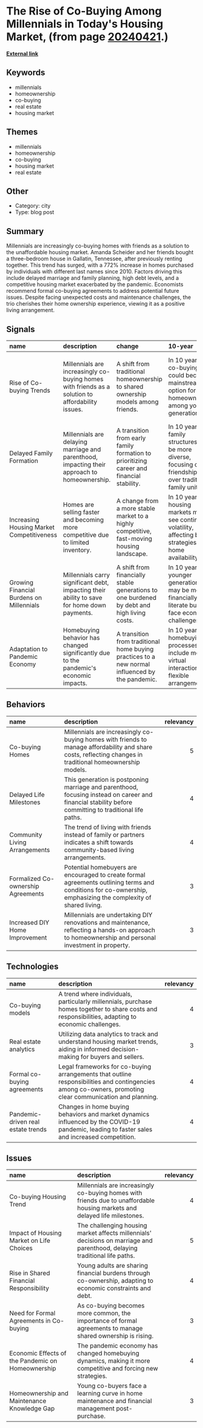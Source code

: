 # __The Rise of Co-Buying Among Millennials in Today's Housing Market__, (from page [20240421](https://kghosh.substack.com/p/20240421).)

__[External link](https://www.nbcnews.com/news/us-news/friends-are-buying-homes-together-rcna9087?utm_source=substack&utm_medium=email)__



## Keywords

* millennials
* homeownership
* co-buying
* real estate
* housing market

## Themes

* millennials
* homeownership
* co-buying
* housing market
* real estate

## Other

* Category: city
* Type: blog post

## Summary

Millennials are increasingly co-buying homes with friends as a solution to the unaffordable housing market. Amanda Scheider and her friends bought a three-bedroom house in Gallatin, Tennessee, after previously renting together. This trend has surged, with a 772% increase in homes purchased by individuals with different last names since 2010. Factors driving this include delayed marriage and family planning, high debt levels, and a competitive housing market exacerbated by the pandemic. Economists recommend formal co-buying agreements to address potential future issues. Despite facing unexpected costs and maintenance challenges, the trio cherishes their home ownership experience, viewing it as a positive living arrangement.

## Signals

| name                                      | description                                                                                      | change                                                                                          | 10-year                                                                                                      | driving-force                                                                                  |   relevancy |
|:------------------------------------------|:-------------------------------------------------------------------------------------------------|:------------------------------------------------------------------------------------------------|:-------------------------------------------------------------------------------------------------------------|:-----------------------------------------------------------------------------------------------|------------:|
| Rise of Co-buying Trends                  | Millennials are increasingly co-buying homes with friends as a solution to affordability issues. | A shift from traditional homeownership to shared ownership models among friends.                | In 10 years, co-buying could become a mainstream option for homeownership among younger generations.         | The unaffordability of housing coupled with social preferences for shared living arrangements. |           4 |
| Delayed Family Formation                  | Millennials are delaying marriage and parenthood, impacting their approach to homeownership.     | A transition from early family formation to prioritizing career and financial stability.        | In 10 years, family structures may be more diverse, focusing on friendships over traditional family units.   | Economic pressures and changing social norms around family life.                               |           5 |
| Increasing Housing Market Competitiveness | Homes are selling faster and becoming more competitive due to limited inventory.                 | A change from a more stable market to a highly competitive, fast-moving housing landscape.      | In 10 years, housing markets may see continued volatility, affecting buyer strategies and home availability. | A decade of underbuilding homes has led to scarcity and rising demand.                         |           5 |
| Growing Financial Burdens on Millennials  | Millennials carry significant debt, impacting their ability to save for home down payments.      | A shift from financially stable generations to one burdened by debt and high living costs.      | In 10 years, younger generations may be more financially literate but still face economic challenges.        | The rising cost of living and student debt are major factors affecting financial health.       |           4 |
| Adaptation to Pandemic Economy            | Homebuying behavior has changed significantly due to the pandemic's economic impacts.            | A transition from traditional home buying practices to a new normal influenced by the pandemic. | In 10 years, homebuying processes may include more virtual interactions and flexible arrangements.           | The pandemic has altered work, living, and buying habits significantly.                        |           4 |

## Behaviors

| name                               | description                                                                                                                                                   |   relevancy |
|:-----------------------------------|:--------------------------------------------------------------------------------------------------------------------------------------------------------------|------------:|
| Co-buying Homes                    | Millennials are increasingly co-buying homes with friends to manage affordability and share costs, reflecting changes in traditional homeownership models.    |           5 |
| Delayed Life Milestones            | This generation is postponing marriage and parenthood, focusing instead on career and financial stability before committing to traditional life paths.        |           4 |
| Community Living Arrangements      | The trend of living with friends instead of family or partners indicates a shift towards community-based living arrangements.                                 |           4 |
| Formalized Co-ownership Agreements | Potential homebuyers are encouraged to create formal agreements outlining terms and conditions for co-ownership, emphasizing the complexity of shared living. |           3 |
| Increased DIY Home Improvement     | Millennials are undertaking DIY renovations and maintenance, reflecting a hands-on approach to homeownership and personal investment in property.             |           3 |

## Technologies

| name                               | description                                                                                                                                              |   relevancy |
|:-----------------------------------|:---------------------------------------------------------------------------------------------------------------------------------------------------------|------------:|
| Co-buying models                   | A trend where individuals, particularly millennials, purchase homes together to share costs and responsibilities, adapting to economic challenges.       |           4 |
| Real estate analytics              | Utilizing data analytics to track and understand housing market trends, aiding in informed decision-making for buyers and sellers.                       |           3 |
| Formal co-buying agreements        | Legal frameworks for co-buying arrangements that outline responsibilities and contingencies among co-owners, promoting clear communication and planning. |           4 |
| Pandemic-driven real estate trends | Changes in home buying behaviors and market dynamics influenced by the COVID-19 pandemic, leading to faster sales and increased competition.             |           4 |

## Issues

| name                                              | description                                                                                                                |   relevancy |
|:--------------------------------------------------|:---------------------------------------------------------------------------------------------------------------------------|------------:|
| Co-buying Housing Trend                           | Millennials are increasingly co-buying homes with friends due to unaffordable housing markets and delayed life milestones. |           4 |
| Impact of Housing Market on Life Choices          | The challenging housing market affects millennials' decisions on marriage and parenthood, delaying traditional life paths. |           5 |
| Rise in Shared Financial Responsibility           | Young adults are sharing financial burdens through co-ownership, adapting to economic constraints and debt.                |           4 |
| Need for Formal Agreements in Co-buying           | As co-buying becomes more common, the importance of formal agreements to manage shared ownership is rising.                |           3 |
| Economic Effects of the Pandemic on Homeownership | The pandemic economy has changed homebuying dynamics, making it more competitive and forcing new strategies.               |           4 |
| Homeownership and Maintenance Knowledge Gap       | Young co-buyers face a learning curve in home maintenance and financial management post-purchase.                          |           3 |